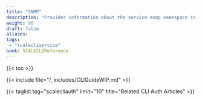 ```yaml
---
title: "SNMP"
description: "Provides information about the service snmp namespace in the TrueNAS CLI. Includes command syntax and common commands."
weight: 90
draft: false
aliases:
tags:
 - "scalecliservice"
book: SCALECLIReference
---
```


{{< toc >}}

{{< include file="/_includes/CLIGuideWIP.md" >}}

{{< taglist tag="scalecliauth" limit="10" title="Related CLI Auth Articles" >}}